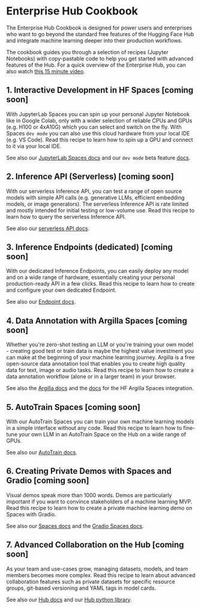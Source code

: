 # Enterprise Hub Cookbook

The Enterprise Hub Cookbook is designed for power users and enterprises who want to go beyond the standard free features of the Hugging Face Hub and integrate machine learning deeper into their production workflows. 

The cookbook guides you through a selection of recipes (Jupyter Notebooks) with copy-pastable code to help you get started with advanced features of the Hub. For a quick overview of the Enterprise Hub, you can also watch [this 15 minute video](https://www.youtube.com/watch?v=CPQGBn-yXJQ). 


## 1. Interactive Development in HF Spaces [coming soon]
With JupyterLab Spaces you can spin up your personal Jupyter Notebook like in Google Colab, only with a wider selection of reliable CPUs and GPUs (e.g. H100 or 4xA10G) which you can select and switch on the fly. With Spaces `dev mode` you can also use this cloud hardware from your local IDE (e.g. VS Code). Read this recipe to learn how to spin up a GPU and connect to it via your local IDE.

See also our [JupyterLab Spaces docs](https://huggingface.co/docs/hub/spaces-sdks-docker-jupyter) and our `dev mode` beta feature [docs](https://huggingface.co/dev-mode-explorers).


## 2. Inference API (Serverless) [coming soon]
With our serverless Inference API, you can test a range of open source models with simple API calls (e.g. generative LLMs, efficient embedding models, or image generators). The serverless Inference API is rate limited and mostly intended for initial testing or low-volume use. Read this recipe to learn how to query the serverless Inference API.

See also our [serverless API docs](https://huggingface.co/docs/api-inference/index).


## 3. Inference Endpoints (dedicated) [coming soon]
With our dedicated Inference Endpoints, you can easily deploy any model and on a wide range of hardware, essentially creating your personal production-ready API in a few clicks. Read this recipe to learn how to create and configure your own dedicated Endpoint.

See also our [Endpoint docs](https://huggingface.co/docs/inference-endpoints/index). 


## 4. Data Annotation with Argilla Spaces [coming soon]
Whether you're zero-shot testing an LLM or you're training your own model - creating good test or train data is maybe the highest value investment you can make at the beginning of your machine learning journey. Argilla is a free open-source data annotation tool that enables you to create high quality data for text, image or audio tasks. Read this recipe to learn how to create a data annotation workflow (alone or in a larger team) in your browser.

See also the [Argilla docs](https://docs.argilla.io/en/latest/) and the [docs](https://huggingface.co/docs/hub/spaces-sdks-docker-argilla) for the HF Argilla Spaces integration.


## 5. AutoTrain Spaces [coming soon]
With our AutoTrain Spaces you can train your own machine learning models in a simple interface without any code. Read this recipe to learn how to fine-tune your own LLM in an AutoTrain Space on the Hub on a wide range of GPUs. 

See also our [AutoTrain docs](https://huggingface.co/docs/autotrain/index).


## 6. Creating Private Demos with Spaces and Gradio [coming soon]

Visual demos speak more than 1000 words. Demos are particularly important if you want to convince stakeholders of a machine learning MVP. Read this recipe to learn how to create a private machine learning demo on Spaces with Gradio.

See also our [Spaces docs](https://huggingface.co/docs/hub/spaces-overview) and the [Gradio Spaces docs](https://huggingface.co/docs/hub/spaces-sdks-gradio).


## 7. Advanced Collaboration on the Hub [coming soon]

As your team and use-cases grow, managing datasets, models, and team members becomes more complex. Read this recipe to learn about advanced collaboration features such as private datasets for specific resource groups, git-based versioning and YAML tags in model cards. 

See also our [Hub docs](https://huggingface.co/docs/hub/index) and our [Hub python library](https://huggingface.co/docs/huggingface_hub/index).

